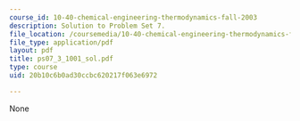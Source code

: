 ```yaml
---
course_id: 10-40-chemical-engineering-thermodynamics-fall-2003
description: Solution to Problem Set 7.
file_location: /coursemedia/10-40-chemical-engineering-thermodynamics-fall-2003/20b10c6b0ad30ccbc620217f063e6972_ps07_3_1001_sol.pdf
file_type: application/pdf
layout: pdf
title: ps07_3_1001_sol.pdf
type: course
uid: 20b10c6b0ad30ccbc620217f063e6972

---
```

None